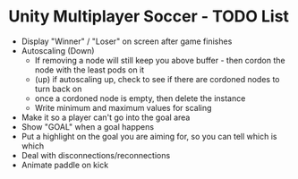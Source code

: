 # Unity Multiplayer Soccer - TODO List

- Display "Winner" / "Loser" on screen after game finishes
- Autoscaling (Down)
    - If removing a node will still keep you above buffer - then cordon the node with the least pods on it
    - (up) if autoscaling up, check to see if there are cordoned nodes to turn back on
    - once a cordoned node is empty, then delete the instance
    - Write minimum and maximum values for scaling
- Make it so a player can't go into the goal area
- Show "GOAL" when a goal happens
- Put a highlight on the goal you are aiming for, so you can tell which is which
- Deal with disconnections/reconnections
- Animate paddle on kick    